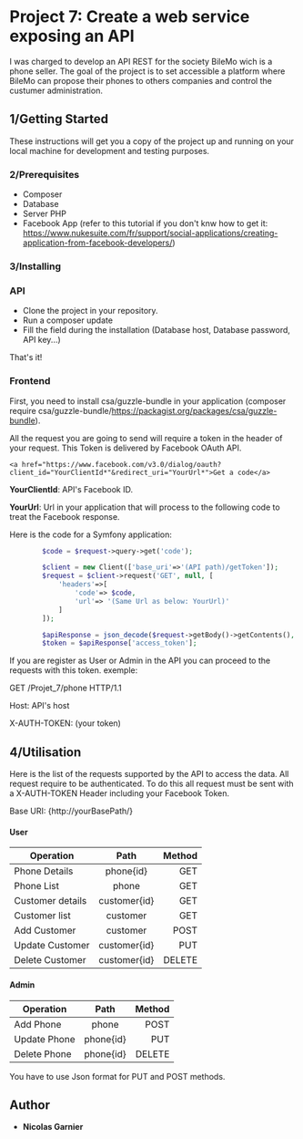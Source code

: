 # Project 7: Create a web service exposing an API

I was charged to develop an API REST for the society BileMo wich is a phone seller.
The goal of the project is to set accessible a platform where BileMo can propose their phones to others companies and control the custumer administration. 

## 1/Getting Started

These instructions will get you a copy of the project up and running on your local machine for development and testing purposes.

### 2/Prerequisites

* Composer
* Database
* Server PHP
* Facebook App (refer to this tutorial if you don't knw how to get it: https://www.nukesuite.com/fr/support/social-applications/creating-application-from-facebook-developers/)

### 3/Installing

### API

* Clone the project in your repository.
* Run a composer update
* Fill the field during the installation (Database host, Database password, API key...)

That's it!

### Frontend

First, you need to install csa/guzzle-bundle in your application (composer require csa/guzzle-bundle/https://packagist.org/packages/csa/guzzle-bundle).

All the request you are going to send will require a token in the header of your request.
This Token is delivered by Facebook OAuth API.

```
<a href="https://www.facebook.com/v3.0/dialog/oauth?client_id="YourClientId*"&redirect_uri="YourUrl*">Get a code</a>
```
**YourClientId**: API's Facebook ID.


**YourUrl**: Url in your application that will process to the following code to treat the Facebook response.

Here is the code for a Symfony application:
```php
        $code = $request->query->get('code');

        $client = new Client(['base_uri'=>'(API path)/getToken']);
        $request = $client->request('GET', null, [
            'headers'=>[
                'code'=> $code,
                'url'=> '(Same Url as below: YourUrl)'
            ]
        ]);

        $apiResponse = json_decode($request->getBody()->getContents(), true);
        $token = $apiResponse['access_token'];
```

If you are register as User or Admin in the API you can proceed to the requests with this token.
exemple:

GET /Projet_7/phone HTTP/1.1

Host: API's host

X-AUTH-TOKEN: (your token)

## 4/Utilisation

Here is the list of the requests supported by the API to access the data.
All request require to be authenticated. To do this all request must be sent with a X-AUTH-TOKEN Header including your Facebook Token.

Base URI: {http://yourBasePath/}

#### User

| Operation              | Path          | Method  |
| -----------------------|:-------------:| -------:|
| Phone Details          | phone{id}     |   GET   |
| Phone List             | phone         |   GET   |
| Customer details       | customer{id}  |   GET   |
| Customer list          | customer      |   GET   |
| Add Customer           | customer      |   POST  |
| Update Customer        | customer{id}  |   PUT   |
| Delete Customer        | customer{id}  |  DELETE |

#### Admin

| Operation              | Path          | Method  |
| -----------------------|:-------------:| -------:|
| Add Phone              | phone         |   POST  |
| Update Phone           | phone{id}     |   PUT   |
| Delete Phone           | phone{id}     |  DELETE |

You have to use Json format for PUT and POST methods.

## Author

* **Nicolas Garnier**

